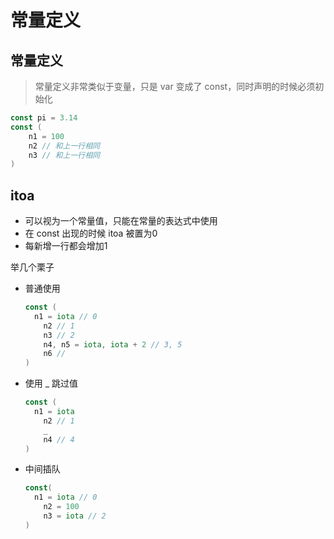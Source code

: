 # 常量定义

## 常量定义

> 常量定义非常类似于变量，只是 var 变成了 const，同时声明的时候必须初始化

```go
const pi = 3.14
const (
	n1 = 100
    n2 // 和上一行相同
    n3 // 和上一行相同
)
```

## itoa

+ 可以视为一个常量值，只能在常量的表达式中使用
+ 在 const 出现的时候 itoa 被置为0
+ 每新增一行都会增加1

举几个栗子

+ 普通使用

  ```go
  const (
  	n1 = iota // 0
      n2 // 1
      n3 // 2
      n4, n5 = iota, iota + 2 // 3, 5
      n6 // 
  )
  ```

+ 使用 _ 跳过值

  ```go
  const (
  	n1 = iota
      n2 // 1
      _
      n4 // 4
  )
  ```

+ 中间插队

  ```go
  const(
  	n1 = iota // 0
      n2 = 100
      n3 = iota // 2
  )
  ```
